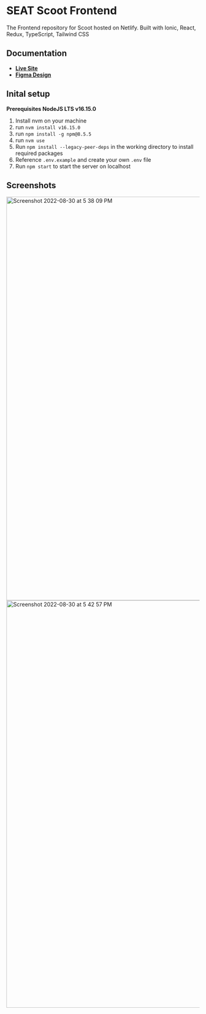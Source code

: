 # SEAT Scoot Frontend

The Frontend repository for Scoot hosted on Netlify. Built with Ionic, React, Redux, TypeScript, Tailwind CSS

## Documentation

- [**Live Site**](https://seat-scoot.netlify.app/)
- [**Figma Design**](https://www.figma.com/file/KquZZhJXFo5KU2P0QKsDtP/SIA-App-Challenge)

## Inital setup

**Prerequisites NodeJS LTS v16.15.0**

1. Install nvm on your machine
2. run `nvm install v16.15.0`
3. run `npm install -g npm@8.5.5`
4. run `nvm use`
5. Run `npm install --legacy-peer-deps` in the working directory to install required packages
6. Reference `.env.example` and create your own `.env` file
7. Run `npm start` to start the server on localhost

## Screenshots
<img width="1054" alt="Screenshot 2022-08-30 at 5 38 09 PM" src="https://user-images.githubusercontent.com/29945147/187405128-2870cc2f-15a3-4809-afbe-ed386aae58b3.png">
<img width="1064" alt="Screenshot 2022-08-30 at 5 42 57 PM" src="https://user-images.githubusercontent.com/29945147/187405145-89b3246b-e301-475c-bf34-002a9021f22b.png">

